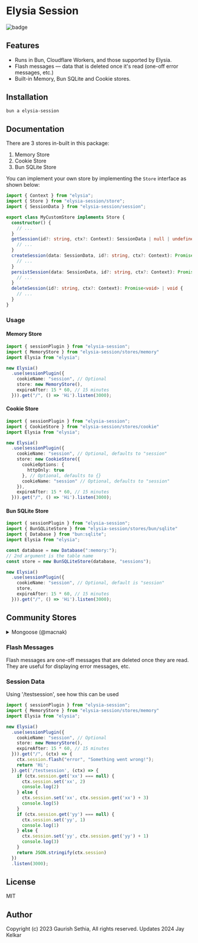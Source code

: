 # Elysia Session

![badge](https://github.com/gaurishhs/elysia-session/actions/workflows/npm-publish.yml/badge.svg)

## Features

- Runs in Bun, Cloudflare Workers, and those supported by Elysia.
- Flash messages — data that is deleted once it's read (one-off error messages, etc.)
- Built-in Memory, Bun SQLite and Cookie stores. 

## Installation 

```bash
bun a elysia-session
```

## Documentation

There are 3 stores in-built in this package:

1. Memory Store
2. Cookie Store
3. Bun SQLite Store

You can implement your own store by implementing the `Store` interface as shown below:

```ts
import { Context } from "elysia";
import { Store } from "elysia-session/store";
import { SessionData } from "elysia-session/session";

export class MyCustomStore implements Store {
  constructor() {
    // ...
  }
  getSession(id?: string, ctx?: Context): SessionData | null | undefined | Promise<SessionData | null | undefined> {
    // ...
  }
  createSession(data: SessionData, id?: string, ctx?: Context): Promise<void> | void {
    // ...
  }
  persistSession(data: SessionData, id?: string, ctx?: Context): Promise<void> | void {
    // ...
  }
  deleteSession(id?: string, ctx?: Context): Promise<void> | void {
    // ...
  }
}
```

### Usage

#### Memory Store

```ts
import { sessionPlugin } from "elysia-session";
import { MemoryStore } from "elysia-session/stores/memory"
import Elysia from "elysia";

new Elysia()
  .use(sessionPlugin({
    cookieName: "session", // Optional
    store: new MemoryStore(),
    expireAfter: 15 * 60, // 15 minutes
  })).get("/", () => 'Hi').listen(3000);
```

#### Cookie Store

```ts
import { sessionPlugin } from "elysia-session";
import { CookieStore } from "elysia-session/stores/cookie"
import Elysia from "elysia";

new Elysia()
  .use(sessionPlugin({
    cookieName: "session", // Optional, defaults to "session"
    store: new CookieStore({
      cookieOptions: {
        httpOnly: true
      }, // Optional, defaults to {}
      cookieName: "session" // Optional, defaults to "session"
    }),
    expireAfter: 15 * 60, // 15 minutes
  })).get("/", () => 'Hi').listen(3000);
```

#### Bun SQLite Store

```ts
import { sessionPlugin } from "elysia-session";
import { BunSQLiteStore } from "elysia-session/stores/bun/sqlite"
import { Database } from "bun:sqlite";
import Elysia from "elysia";

const database = new Database(":memory:");
// 2nd argument is the table name
const store = new BunSQLiteStore(database, "sessions");

new Elysia()
  .use(sessionPlugin({
    cookieName: "session", // Optional, default is "session"
    store,
    expireAfter: 15 * 60, // 15 minutes
  })).get("/", () => 'Hi').listen(3000);
```

## Community Stores

<details>
  <summary>Mongoose (@macnak)</summary>
  
```ts
import { Context } from "elysia";
import { SessionData } from "elysia-session/session";
import { Store } from "elysia-session/store";
import * as mongoose from 'mongoose';



export interface ISession extends mongoose.Document {
  _id: string;
  sessionData: SessionData;
}

export class MongooseStore implements Store {
  private db: typeof import('mongoose');
  private collection: string;
  private schema: mongoose.Schema | null;
  private model: mongoose.Model<ISession> | null;

  constructor(db: typeof import('mongoose'), collection: string) {
    this.db = db;
    this.collection = collection;
    this.schema = new mongoose.Schema({
      _id: String,
      sessionData: { type: JSON },
    })
    this.model = mongoose.model<ISession>(collection, this.schema);
  }

  getSession (id?: string | undefined, ctx?: Context): SessionData | Promise<SessionData | null | undefined> | null | undefined {
    if (!id) return null;
    if (this.model) {
      this.model.findOne({ _id: id }, (err: Error, session: ISession) => {
        if (err || !session) return null;
        return session.sessionData
      })
    } else
      return null
  }

  createSession (data: SessionData, id: string, ctx?: Context): void | Promise<void> {
    console.log("createSession")
    if (this.model) {
      const session = new this.model({
        _id: id,
        sessionData: data,
      })
      session.save();
    }
  }

  deleteSession (id?: string | undefined, ctx?: Context): void | Promise<void> {
    if (!id) return;
    console.log("deleteSession")
    if (this.model) {
      this.model.deleteOne({ _id: id })
    }
  }

  persistSession (data: SessionData, id?: string, ctx?: Context): Promise<void> | void {
    if (!id) return;
    console.log("persistSession")
    if (this.model) {
      this.model.updateOne({ _id: id }, { sessionData: data })
    }
  }
}
```

</details>

### Flash Messages

Flash messages are one-off messages that are deleted once they are read. They are useful for displaying error messages, etc.

### Session Data

Using '/testsession', see how this can be used
```ts
import { sessionPlugin } from "elysia-session";
import { MemoryStore } from "elysia-session/stores/memory"
import Elysia from "elysia";

new Elysia()
  .use(sessionPlugin({
    cookieName: "session", // Optional
    store: new MemoryStore(),
    expireAfter: 15 * 60, // 15 minutes
  })).get("/", (ctx) => {
    ctx.session.flash("error", "Something went wrong!");
    return 'Hi';
  }).get('/testsession', (ctx) => {
    if (ctx.session.get('xx') === null) {
      ctx.session.set('xx', 2)
      console.log(2)
    } else {
      ctx.session.set('xx', ctx.session.get('xx') + 3)
      console.log(5)
    }
    if (ctx.session.get('yy') === null) {
      ctx.session.set('yy', 1)
      console.log(1)
    } else {
      ctx.session.set('yy', ctx.session.get('yy') + 1)
      console.log(3)
    }
    return JSON.stringify(ctx.session)
  })
  .listen(3000);
```

## License

MIT

## Author

Copyright (c) 2023 Gaurish Sethia, All rights reserved.
Updates 2024 Jay Kelkar
